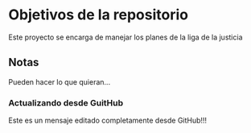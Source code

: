 # Objetivos de la repositorio

Este proyecto se encarga de manejar los planes de la liga de la justicia


## Notas
Pueden hacer lo que quieran...

### Actualizando desde GuitHub
Este es un mensaje editado completamente desde GitHub!!!

